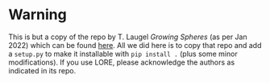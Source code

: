 # Warning
This is but a copy of the repo by T. Laugel *Growing Spheres* (as per Jan 2022) which can be found [here](https://github.com/thibaultlaugel/growingspheres).
All we did here is to copy that repo and add a `setup.py` to make it installable with `pip install .` (plus some minor modifications).
If you use LORE, please acknowledge the authors as indicated in its repo.